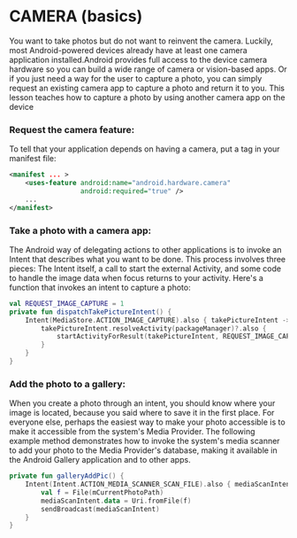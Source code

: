 # CAMERA (basics)

You want to take photos but do not want to reinvent the camera. Luckily, most Android-powered devices already have at least one camera application installed.Android provides full access to the device camera hardware so you can build a wide range of camera or vision-based apps. Or if you just need a way for the user to capture a photo, you can simply request an existing camera app to capture a photo and return it to you. This lesson teaches how to capture a photo by using another camera app on the device 

### Request the camera feature:
To tell that your application depends on having a camera, put a <uses-feature> tag in your manifest file:

```xml
<manifest ... >
    <uses-feature android:name="android.hardware.camera"
                  android:required="true" />
    ...
</manifest>
```


### Take a photo with a camera app:
The Android way of delegating actions to other applications is to invoke an Intent that describes what you want to be done. This process involves three pieces: The Intent itself, a call to start the external Activity, and some code to handle the image data when focus returns to your activity.
Here's a function that invokes an intent to capture a photo:


```kotlin
val REQUEST_IMAGE_CAPTURE = 1
private fun dispatchTakePictureIntent() {
    Intent(MediaStore.ACTION_IMAGE_CAPTURE).also { takePictureIntent ->
        takePictureIntent.resolveActivity(packageManager)?.also {
            startActivityForResult(takePictureIntent, REQUEST_IMAGE_CAPTURE)
        }
    }
}
```

### Add the photo to a gallery:

When you create a photo through an intent, you should know where your image is located, because you said where to save it in the first place. For everyone else, perhaps the easiest way to make your photo accessible is to make it accessible from the system's Media Provider.
The following example method demonstrates how to invoke the system's media scanner to add your photo to the Media Provider's database, making it available in the Android Gallery application and to other apps.

``` kotlin
private fun galleryAddPic() {
    Intent(Intent.ACTION_MEDIA_SCANNER_SCAN_FILE).also { mediaScanIntent ->
        val f = File(mCurrentPhotoPath)
        mediaScanIntent.data = Uri.fromFile(f)
        sendBroadcast(mediaScanIntent)
    }
}
```

